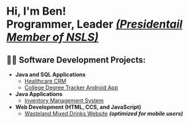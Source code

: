 <h1>Hi, I'm Ben! <br/><a>Programmer, </a><a>Leader </a><b><i><a href="https://www.nsls.org/about/">(Presidentail Member of NSLS)</a></b></i></h1>

<h2>👨‍💻 Software Development Projects:</h2>

- <b>Java and SQL Applications</b>
  - [Healthcare CRM](https://github.com/dsklnr/Healthcare_CRM_Application)
  - [College Degree Tracker Android App](https://github.com/dsklnr/College_Degree_Tracker)
- <b>Java Applications</b>
  - [Inventory Management System](https://github.com/dsklnr/Inventory_System)
- <b>Web Development (HTML, CCS, and JavaScript)</b>
  - [Wasteland Mixed Drinks Website](http://wastelandmixeddrinks.com/) <b><i>(optimized for mobile users)</b></i>

<!--
<h2> 🤳 Connect with me:</h2>

[<img align="left" alt="JoshMadakor | YouTube" width="22px" src="https://cdn.jsdelivr.net/npm/simple-icons@v3/icons/youtube.svg" />][youtube]
[<img align="left" alt="JoshMadakor | Twitter" width="22px" src="https://cdn.jsdelivr.net/npm/simple-icons@v3/icons/twitter.svg" />][twitter]
[<img align="left" alt="JoshMadakor | LinkedIn" width="22px" src="https://cdn.jsdelivr.net/npm/simple-icons@v3/icons/linkedin.svg" />][linkedin]
[<img align="left" alt="JoshMadakor | Instagram" width="22px" src="https://cdn.jsdelivr.net/npm/simple-icons@v3/icons/instagram.svg" />][instagram]

[twitter]: https://twitter.com/joshmadakor
[youtube]: https://www.youtube.com/c/joshmadakor
[instagram]: https://www.instagram.com/joshmadakor/
[linkedin]: https://linkedin.com/in/joshmadakor
-->

<!--
**joshmadakor1/joshmadakor1** is a ✨ _special_ ✨ repository because its `README.md` (this file) appears on your GitHub profile.

Here are some ideas to get you started:

- 🔭 I’m currently working on ...
- 🌱 I’m currently learning ...
- 👯 I’m looking to collaborate on ...
- 🤔 I’m looking for help with ...
- 💬 Ask me about ...
- 📫 How to reach me: ...
- 😄 Pronouns: ...
- ⚡ Fun fact: ...
-->
